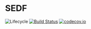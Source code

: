 # SEDF

![Lifecycle](https://img.shields.io/badge/lifecycle-experimental-orange.svg)<!--
![Lifecycle](https://img.shields.io/badge/lifecycle-maturing-blue.svg)
![Lifecycle](https://img.shields.io/badge/lifecycle-stable-green.svg)
![Lifecycle](https://img.shields.io/badge/lifecycle-retired-orange.svg)
![Lifecycle](https://img.shields.io/badge/lifecycle-archived-red.svg)
![Lifecycle](https://img.shields.io/badge/lifecycle-dormant-blue.svg) -->
[![Build Status](https://travis-ci.com/tpapp/SEDF.jl.svg?branch=master)](https://travis-ci.com/tpapp/SEDF.jl)
[![codecov.io](http://codecov.io/github/tpapp/SEDF.jl/coverage.svg?branch=master)](http://codecov.io/github/tpapp/SEDF.jl?branch=master)
